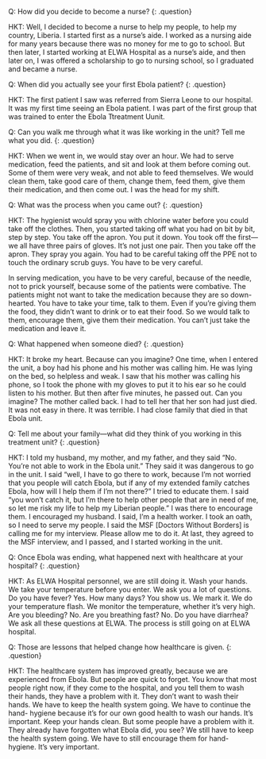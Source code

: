 Q: How did you decide to become a nurse?
{: .question}

HKT: Well, I decided to become a nurse to help my people, to help my country, Liberia. I started first as a nurse’s aide. I worked as a nursing aide for many years because there was no money for me to go to school. But then later, I started working at ELWA Hospital as a nurse’s aide, and then later on, I was offered a scholarship to go to nursing school, so I graduated and became a nurse.

Q: When did you actually see your first Ebola patient?
{: .question}

HKT: The first patient I saw was referred from Sierra Leone to our hospital. It was my first time seeing an Ebola patient. I was part of the first group that was trained to enter the Ebola Ttreatment Uunit.

Q: Can you walk me through what it was like working in the unit? Tell me what you did.
{: .question}

HKT: When we went in, we would stay over an hour.  We had to serve medication, feed the patients, and sit and look at them before coming out. Some of them were very weak, and not able to feed themselves. We would clean them, take good care of them, change them, feed them, give them their medication, and then come out. I was the head for my shift.

Q: What was the process when you came out?
{: .question}

HKT: The hygienist would spray you with chlorine water before you could take off the clothes. Then, you started taking off what you had on bit by bit, step by step. You take off the apron. You put it down. You took off the first—we all have three pairs of gloves. It’s not just one pair. Then you take off the apron. They spray you again. You had to be careful taking off the PPE not to touch the ordinary scrub guys. You have to be very careful.

In serving medication, you have to be very careful, because of the needle, not to prick yourself, because some of the patients were combative. The patients might not want to take the medication because they are so down-hearted. You have to take your time, talk to them. Even if you’re giving them the food, they didn’t want to drink or to eat their food. So we would talk to them, encourage them, give them their medication. You can’t just take the medication and leave it.

Q: What happened when someone died?
{: .question}

HKT: It broke my heart. Because can you imagine? One time, when I entered the unit, a boy had his phone and his mother was calling him. He was lying on the bed, so helpless and weak. I saw that his mother was calling his phone, so I took the phone with my gloves to put it to his ear so he could listen to his mother. But then after five minutes, he passed out. Can you imagine? The mother called back. I had to tell her that her son had just died. It was not easy in there. It was terrible. I had close family that died in that Ebola unit.

Q: Tell me about your family—what did they think of you working in this treatment unit?
{: .question}

HKT: I told my husband, my mother, and my father, and they said “No. You’re not able to work in the Ebola unit.” They said it was dangerous to go in the unit. I said “well, I have to go there to work, because I’m not worried that you people will catch Ebola, but if any of my extended family catches Ebola, how will I help them if I’m not there?” I tried to educate them. I said “you won’t catch it, but I’m there to help other people that are in need of me, so let me risk my life to help my Liberian people.” I was there to encourage them. I encouraged my husband. I said, I’m a health worker. I took an oath, so I need to serve my people. I said the MSF [Doctors Without Borders] is calling me for my interview. Please allow me to do it. At last, they agreed to the MSF interview, and I passed, and I started working in the unit.

Q: Once Ebola was ending, what happened next with healthcare at your hospital?
{: .question}

HKT: As ELWA Hospital personnel, we are still doing it. Wash your hands. We take your temperature  before you enter. We ask you a lot of questions. Do you have fever? Yes. How many days? You show us. We mark it. We do your temperature flash. We monitor the temperature, whether it’s very high. Are you bleeding? No. Are you breathing fast? No. Do you have diarrhea? We ask all these questions at ELWA. The process is still going on at ELWA hospital.

Q: Those are lessons that helped change how healthcare is given.
{: .question}

HKT: The healthcare system has improved greatly, because we are experienced from Ebola. But people are quick to forget. You know that most people right now, if they come to the hospital, and you tell them to wash their hands, they have a problem with it. They don’t want to wash their hands. We have to keep the health system going. We have to continue the hand- hygiene because it’s for our own good health to wash our hands. It’s important. Keep your hands clean. But some people have a problem with it. They already have forgotten what Ebola did, you see? We still have to keep the health system going. We have to still encourage them for hand- hygiene. It’s very important.
